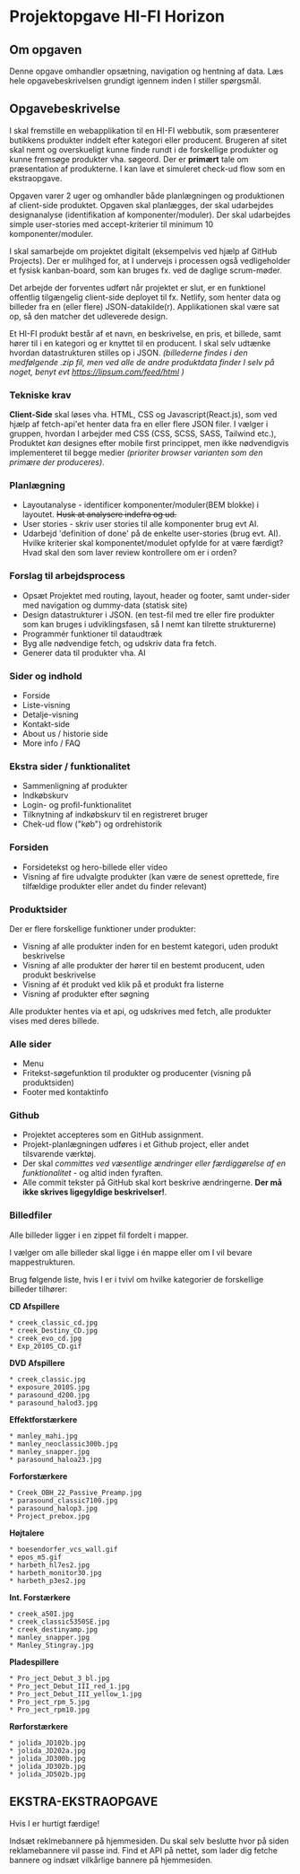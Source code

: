 # **Projektopgave HI-FI Horizon**

## Om opgaven
Denne opgave omhandler opsætning, navigation og hentning af data. Læs hele opgavebeskrivelsen grundigt igennem inden I stiller spørgsmål.

## Opgavebeskrivelse

I skal fremstille en webapplikation til en HI-FI webbutik, som præsenterer butikkens produkter inddelt efter kategori eller producent. Brugeren af sitet skal nemt og overskueligt kunne finde rundt i de forskellige produkter og kunne fremsøge produkter vha. søgeord. Der er **primært** tale om præsentation af produkterne. I kan lave et simuleret check-ud flow som en ekstraopgave.

Opgaven varer 2 uger og omhandler både planlægningen og produktionen af client-side produktet. Opgaven skal planlægges, der skal udarbejdes designanalyse (identifikation af komponenter/moduler). Der skal udarbejdes simple user-stories med accept-kriterier til minimum 10 komponenter/moduler. 

I skal samarbejde om projektet digitalt (eksempelvis ved hjælp af GitHub Projects). Der er mulihged for, at I undervejs i processen også vedligeholder et fysisk kanban-board, som kan bruges fx. ved de daglige scrum-møder.

Det arbejde der forventes udført når projektet er slut, er en funktionel offentlig tilgængelig client-side deployet til fx. Netlify, som henter data og billeder fra en (eller flere) JSON-datakilde(r). Applikationen skal være sat op, så den matcher det udleverede design.

Et HI-FI produkt består af et navn, en beskrivelse, en pris, et billede, samt hører til i en kategori og er knyttet til en producent. I skal selv udtænke hvordan datastrukturen stilles op i JSON.
*(billederne findes i den medfølgende .zip fil, men ved alle de andre produktdata finder I selv på noget, benyt evt https://lipsum.com/feed/html )*

### Tekniske krav
**Client-Side** skal løses vha. HTML, CSS og Javascript(React.js), som ved hjælp af fetch-api'et henter data fra en eller flere JSON filer. I vælger i gruppen, hvordan I arbejder med CSS (CSS, SCSS, SASS, Tailwind etc.), Produktet _kan_ designes efter mobile first princippet, men ikke nødvendigvis implementeret til begge medier *(prioriter browser varianten som den primære der produceres)*.


### Planlægning
* Layoutanalyse - identificer komponenter/moduler(BEM blokke) i layoutet. <strike>Husk at analysere indefra og ud.</strike>
* User stories - skriv user stories til alle komponenter brug evt AI.
* Udarbejd 'definition of done' på de enkelte user-stories (brug evt. AI). Hvilke kriterier skal komponentet/modulet opfylde for at være færdigt? Hvad skal den som laver review kontrollere om er i orden?

### Forslag til arbejdsprocess
* Opsæt Projektet med routing, layout, header og footer, samt under-sider med navigation og dummy-data (statisk site)
* Design datastrukturer i JSON. (en test-fil med tre eller fire produkter som kan bruges i udviklingsfasen, så I nemt kan tilrette strukturerne)
* Programmér funktioner til dataudtræk
* Byg alle nødvendige fetch, og udskriv data fra fetch.
* Generer data til produkter vha. AI 


### Sider og indhold
* Forside
* Liste-visning
* Detalje-visning
* Kontakt-side
* About us / historie side
* More info / FAQ

### Ekstra sider / funktionalitet
* Sammenligning af produkter
* Indkøbskurv
* Login- og profil-funktionalitet
* Tilknytning af indkøbskurv til en registreret bruger
* Chek-ud flow ("køb") og ordrehistorik
 
### Forsiden 
* Forsidetekst og hero-billede eller video
* Visning af fire udvalgte produkter (kan være de senest oprettede, fire tilfældige produkter eller andet du finder relevant)
 
### Produktsider
Der er flere forskellige funktioner under produkter:
* Visning af alle produkter inden for en bestemt kategori, uden produkt beskrivelse
* Visning af alle produkter der hører til en bestemt producent, uden produkt beskrivelse
* Visning af ét produkt ved klik på et produkt fra listerne
* Visning af produkter efter søgning 

Alle produkter hentes via et api, og udskrives med fetch, alle produkter vises med deres billede.
 
### Alle sider 
* Menu 
* Fritekst-søgefunktion til produkter og producenter (visning på produktsiden) 
* Footer med kontaktinfo 

### Github
* Projektet accepteres som en GitHub assignment.
* Projekt-planlægningen udføres i et Github project, eller andet tilsvarende værktøj. 
* Der skal *committes ved væsentlige ændringer eller færdiggørelse af en funktionalitet* - og altid inden fyraften.
* Alle commit tekster på GitHub skal kort beskrive ændringerne. **Der må ikke skrives ligegyldige beskrivelser!**.

### Billedfiler
Alle billeder ligger i en zippet fil fordelt i mapper.

I vælger om alle billeder skal ligge i én mappe eller om I vil bevare mappestrukturen.

Brug følgende liste, hvis I er i tvivl om hvilke kategorier de forskellige billeder tilhører:

  
**CD Afspillere**

    * creek_classic_cd.jpg
    * creek_Destiny_CD.jpg
    * creek_evo_cd.jpg
    * Exp_2010S_CD.gif


**DVD Afspillere**

    * creek_classic.jpg
    * exposure_2010S.jpg
    * parasound_d200.jpg
    * parasound_halod3.jpg

**Effektforstærkere**

    * manley_mahi.jpg
    * manley_neoclassic300b.jpg
    * manley_snapper.jpg
    * parasound_haloa23.jpg


**Forforstærkere**

    * Creek_OBH_22_Passive_Preamp.jpg
    * parasound_classic7100.jpg
    * parasound_halop3.jpg
    * Project_prebox.jpg


**Højtalere**

    * boesendorfer_vcs_wall.gif
    * epos_m5.gif
    * harbeth_hl7es2.jpg
    * harbeth_monitor30.jpg
    * harbeth_p3es2.jpg


**Int. Forstærkere**

    * creek_a50I.jpg
    * creek_classic5350SE.jpg
    * creek_destinyamp.jpg
    * manley_snapper.jpg
    * Manley_Stingray.jpg


**Pladespillere**

    * Pro_ject_Debut_3_bl.jpg
    * Pro_ject_Debut_III_red_1.jpg
    * Pro_ject_Debut_III_yellow_1.jpg
    * Pro_ject_rpm_5.jpg
    * Pro_ject_rpm10.jpg


**Rørforstærkere**

    * jolida_JD102b.jpg
    * jolida_JD202a.jpg
    * jolida_JD300b.jpg
    * jolida_JD302b.jpg
    * jolida_JD502b.jpg 
 
## EKSTRA-EKSTRAOPGAVE
Hvis I er hurtigt færdige!

Indsæt reklmebannere på hjemmesiden. Du skal selv beslutte hvor på siden reklamebannere vil passe ind. Find et API på nettet, som lader dig fetche bannere og indsæt vilkårlige bannere på hjemmesiden.

